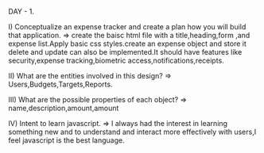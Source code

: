 DAY - 1.

I) Conceptualize an expense tracker and create a plan how you will build that application.
=> create the baisc html file with a title,heading,form ,and expense list.Apply basic css styles.create an expense object and store it delete and update can also be implemented.It should have features like security,expense tracking,biometric access,notifications,receipts.

II) What are the entities involved in this design?
=> Users,Budgets,Targets,Reports.

III) What are the possible properties of each object?
=> name,description,amount,amount

IV) Intent to learn javascript.
=> I always had the interest in learning something new and to understand and interact more effectively with users,I feel javascript is the best language.